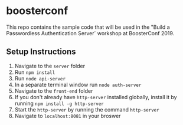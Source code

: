 # boosterconf

This repo contains the sample code that will be used in the "Build a Passwordless Authentication Server` workshop at BoosterConf 2019.

## Setup Instructions

1) Navigate to the `server` folder
2) Run `npm install`
3) Run `node api-server`
4) In a separate terminal window run `node auth-server`
5) Navigate to the `front-end` folder
6) If you don't already have `http-server` installed globally, install it by running `npm install -g http-server`
7) Start the `http-server` by running the command `http-server`
8) Navigate to `localhost:8081` in your broswer

